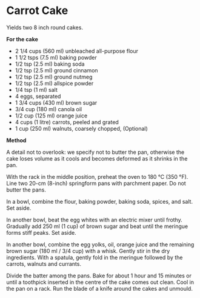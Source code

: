 # Carrot Cake

Yields two 8 inch round cakes.

**For the cake**

* 2 1/4 cups (560 ml) unbleached all-purpose flour
* 1 1/2 tsps (7.5 ml) baking powder
* 1/2 tsp (2.5 ml) baking soda
* 1/2 tsp (2.5 ml) ground cinnamon
* 1/2 tsp (2.5 ml) ground nutmeg
* 1/2 tsp (2.5 ml) allspice powder
* 1/4 tsp (1 ml) salt
* 4 eggs, separated 
* 1 3/4 cups (430 ml) brown sugar
* 3/4 cup (180 ml) canola oil
* 1/2 cup (125 ml) orange juice
* 4 cups (1 litre) carrots, peeled and grated
* 1 cup (250 ml) walnuts, coarsely chopped, (Optional)

**Method**

A detail not to overlook: we specify not to butter the pan, otherwise the cake loses volume as it cools and becomes deformed as it shrinks in the pan.

With the rack in the middle position, preheat the oven to 180 °C (350 °F). Line two 20-cm (8-inch) springform pans with parchment paper. Do not butter the pans.

In a bowl, combine the flour, baking powder, baking soda, spices, and salt. Set aside.

In another bowl, beat the egg whites with an electric mixer until frothy. Gradually add 250 ml (1 cup) of brown sugar and beat until the meringue forms stiff peaks. Set aside.

In another bowl, combine the egg yolks, oil, orange juice and the remaining brown sugar (180 ml / 3/4 cup) with a whisk. Gently stir in the dry ingredients. With a spatula, gently fold in the meringue followed by the carrots, walnuts and currants.

Divide the batter among the pans. Bake for about 1 hour and 15 minutes or until a toothpick inserted in the centre of the cake comes out clean. Cool in the pan on a rack. Run the blade of a knife around the cakes and unmould. 
